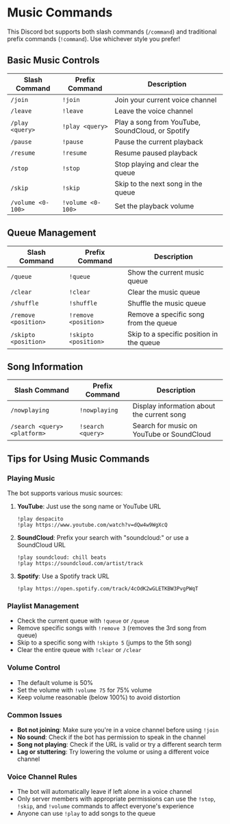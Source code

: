 # Music Commands

This Discord bot supports both slash commands (`/command`) and traditional prefix commands (`!command`). Use whichever style you prefer!

## Basic Music Controls

| Slash Command | Prefix Command | Description |
|--------------|---------------|-------------|
| `/join` | `!join` | Join your current voice channel |
| `/leave` | `!leave` | Leave the voice channel |
| `/play <query>` | `!play <query>` | Play a song from YouTube, SoundCloud, or Spotify |
| `/pause` | `!pause` | Pause the current playback |
| `/resume` | `!resume` | Resume paused playback |
| `/stop` | `!stop` | Stop playing and clear the queue |
| `/skip` | `!skip` | Skip to the next song in the queue |
| `/volume <0-100>` | `!volume <0-100>` | Set the playback volume |

## Queue Management

| Slash Command | Prefix Command | Description |
|--------------|---------------|-------------|
| `/queue` | `!queue` | Show the current music queue |
| `/clear` | `!clear` | Clear the music queue |
| `/shuffle` | `!shuffle` | Shuffle the music queue |
| `/remove <position>` | `!remove <position>` | Remove a specific song from the queue |
| `/skipto <position>` | `!skipto <position>` | Skip to a specific position in the queue |

## Song Information

| Slash Command | Prefix Command | Description |
|--------------|---------------|-------------|
| `/nowplaying` | `!nowplaying` | Display information about the current song |
| `/search <query> <platform>` | `!search <query>` | Search for music on YouTube or SoundCloud |

## Tips for Using Music Commands

### Playing Music

The bot supports various music sources:
1. **YouTube**: Just use the song name or YouTube URL
   ```
   !play despacito
   !play https://www.youtube.com/watch?v=dQw4w9WgXcQ
   ```

2. **SoundCloud**: Prefix your search with "soundcloud:" or use a SoundCloud URL
   ```
   !play soundcloud: chill beats
   !play https://soundcloud.com/artist/track
   ```

3. **Spotify**: Use a Spotify track URL
   ```
   !play https://open.spotify.com/track/4cOdK2wGLETKBW3PvgPWqT
   ```

### Playlist Management

* Check the current queue with `!queue` or `/queue`
* Remove specific songs with `!remove 3` (removes the 3rd song from queue)
* Skip to a specific song with `!skipto 5` (jumps to the 5th song)
* Clear the entire queue with `!clear` or `/clear`

### Volume Control

* The default volume is 50%
* Set the volume with `!volume 75` for 75% volume
* Keep volume reasonable (below 100%) to avoid distortion

### Common Issues

* **Bot not joining**: Make sure you're in a voice channel before using `!join`
* **No sound**: Check if the bot has permission to speak in the channel
* **Song not playing**: Check if the URL is valid or try a different search term
* **Lag or stuttering**: Try lowering the volume or using a different voice channel

### Voice Channel Rules

* The bot will automatically leave if left alone in a voice channel
* Only server members with appropriate permissions can use the `!stop`, `!skip`, and `!volume` commands to affect everyone's experience
* Anyone can use `!play` to add songs to the queue